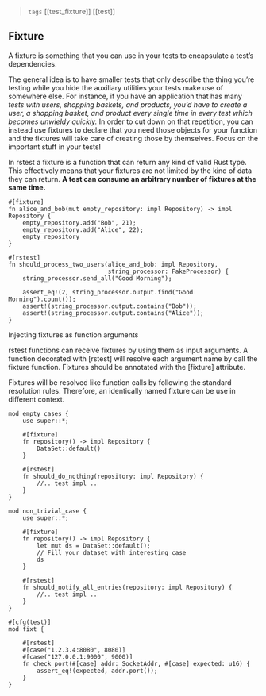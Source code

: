 
> `tags` [[test_fixture]] [[test]]

## Fixture
A fixture is something that you can use in your tests to encapsulate a test’s dependencies.

The general idea is to have smaller tests that only describe the thing you’re testing while you hide the auxiliary utilities your tests make use of somewhere else. For instance, if you have an application that has many *tests with users, shopping baskets, and products, you’d have to create a user, a shopping basket, and product every single time in every test which becomes unwieldy quickly.* In order to cut down on that repetition, you can instead use fixtures to declare that you need those objects for your function and the fixtures will take care of creating those by themselves. Focus on the important stuff in your tests!

In rstest a fixture is a function that can return any kind of valid Rust type. This effectively means that your fixtures are not limited by the kind of data they can return. **A test can consume an arbitrary number of fixtures at the same time.**


```rust, no_run, compile_fail
#[fixture]
fn alice_and_bob(mut empty_repository: impl Repository) -> impl Repository {
    empty_repository.add("Bob", 21);
    empty_repository.add("Alice", 22);
    empty_repository
}

#[rstest]
fn should_process_two_users(alice_and_bob: impl Repository,
                            string_processor: FakeProcessor) {
    string_processor.send_all("Good Morning");

    assert_eq!(2, string_processor.output.find("Good Morning").count());
    assert!(string_processor.output.contains("Bob"));
    assert!(string_processor.output.contains("Alice"));
}
```

Injecting fixtures as function arguments

rstest functions can receive fixtures by using them as input arguments. A function decorated with [rstest] will resolve each argument name by call the fixture function. Fixtures should be annotated with the [fixture] attribute.

Fixtures will be resolved like function calls by following the standard resolution rules. Therefore, an identically named fixture can be use in different context.

```rust, no_run, compile_fail
mod empty_cases {
    use super::*;

    #[fixture]
    fn repository() -> impl Repository {
        DataSet::default()
    }

    #[rstest]
    fn should_do_nothing(repository: impl Repository) {
        //.. test impl ..
    }
}

mod non_trivial_case {
    use super::*;

    #[fixture]
    fn repository() -> impl Repository {
        let mut ds = DataSet::default();
        // Fill your dataset with interesting case
        ds
    }

    #[rstest]
    fn should_notify_all_entries(repository: impl Repository) {
        //.. test impl ..
    }
}
```

```rust, no_run, compile_fail
#[cfg(test)]
mod fixt {

    #[rstest]
    #[case("1.2.3.4:8080", 8080)]
    #[case("127.0.0.1:9000", 9000)]
    fn check_port(#[case] addr: SocketAddr, #[case] expected: u16) {
        assert_eq!(expected, addr.port());
    }
}
```